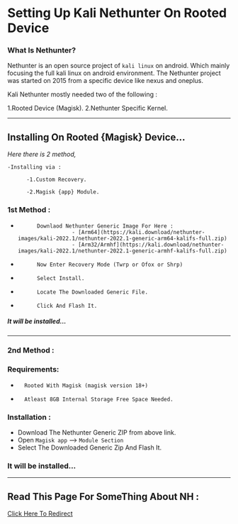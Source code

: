# Setting Up **Kali Nethunter** On Rooted Device

### What Is Nethunter?
 
Nethunter is an open source project of `kali linux` on android.
Which mainly focusing the full kali linux on android environment.
The Nethunter project was started on 2015 from a specific device like nexus and oneplus.

Kali Nethunter mostly needed two of the following : 

  1.Rooted Device (Magisk).
  2.Nethunter Specific Kernel.

* * *

## Installing On Rooted {Magisk} Device...

   *Here there is 2 method,*

    -Installing via :

          -1.Custom Recovery.

          -2.Magisk {app} Module.

### 1st Method : 

*           Downlaod Nethunter Generic Image For Here : 
                       - [Arm64](https://kali.download/nethunter-images/kali-2022.1/nethunter-2022.1-generic-arm64-kalifs-full.zip)
                       - [Arm32/Armhf](https://kali.download/nethunter-images/kali-2022.1/nethunter-2022.1-generic-armhf-kalifs-full.zip)

*           Now Enter Recovery Mode (Twrp or Ofox or Shrp)
*           Select Install.
*           Locate The Downloaded Generic File.
*           Click And Flash It.

##### It will be installed...
* * *
### 2nd Method :
###   Requirements: 
*       Rooted With Magisk (magisk version 18+)
*       Atleast 8GB Internal Storage Free Space Needed.

### Installation : 

* Download The Nethunter Generic ZIP from above link.
* Open `Magisk app` --> `Module Section`
* Select The Downloaded Generic Zip And Flash It.

### It will be installed...

* * *

## Read This Page For SomeThing About NH : 

[Click Here To Redirect](nh-utils.md)
